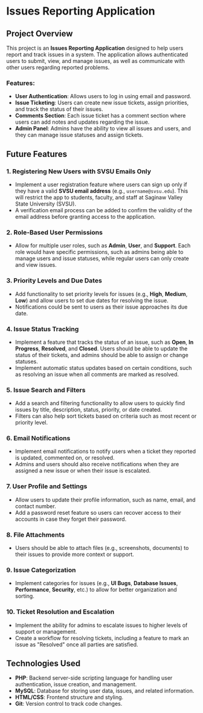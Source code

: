 # Issues Reporting Application

## Project Overview

This project is an **Issues Reporting Application** designed to help users report and track issues in a system. The application allows authenticated users to submit, view, and manage issues, as well as communicate with other users regarding reported problems.

### Features:
- **User Authentication**: Allows users to log in using email and password.
- **Issue Ticketing**: Users can create new issue tickets, assign priorities, and track the status of their issues.
- **Comments Section**: Each issue ticket has a comment section where users can add notes and updates regarding the issue.
- **Admin Panel**: Admins have the ability to view all issues and users, and they can manage issue statuses and assign tickets.

## Future Features

### 1. **Registering New Users with SVSU Emails Only**
   - Implement a user registration feature where users can sign up only if they have a valid **SVSU email address** (e.g., `username@svsu.edu`). This will restrict the app to students, faculty, and staff at Saginaw Valley State University (SVSU).
   - A verification email process can be added to confirm the validity of the email address before granting access to the application.

### 2. **Role-Based User Permissions**
   - Allow for multiple user roles, such as **Admin**, **User**, and **Support**. Each role would have specific permissions, such as admins being able to manage users and issue statuses, while regular users can only create and view issues.

### 3. **Priority Levels and Due Dates**
   - Add functionality to set priority levels for issues (e.g., **High**, **Medium**, **Low**) and allow users to set due dates for resolving the issue.
   - Notifications could be sent to users as their issue approaches its due date.

### 4. **Issue Status Tracking**
   - Implement a feature that tracks the status of an issue, such as **Open**, **In Progress**, **Resolved**, and **Closed**. Users should be able to update the status of their tickets, and admins should be able to assign or change statuses.
   - Implement automatic status updates based on certain conditions, such as resolving an issue when all comments are marked as resolved.

### 5. **Issue Search and Filters**
   - Add a search and filtering functionality to allow users to quickly find issues by title, description, status, priority, or date created.
   - Filters can also help sort tickets based on criteria such as most recent or priority level.

### 6. **Email Notifications**
   - Implement email notifications to notify users when a ticket they reported is updated, commented on, or resolved.
   - Admins and users should also receive notifications when they are assigned a new issue or when their issue is escalated.

### 7. **User Profile and Settings**
   - Allow users to update their profile information, such as name, email, and contact number.
   - Add a password reset feature so users can recover access to their accounts in case they forget their password.

### 8. **File Attachments**
   - Users should be able to attach files (e.g., screenshots, documents) to their issues to provide more context or support.

### 9. **Issue Categorization**
   - Implement categories for issues (e.g., **UI Bugs**, **Database Issues**, **Performance**, **Security**, etc.) to allow for better organization and sorting.

### 10. **Ticket Resolution and Escalation**
   - Implement the ability for admins to escalate issues to higher levels of support or management.
   - Create a workflow for resolving tickets, including a feature to mark an issue as "Resolved" once all parties are satisfied.

## Technologies Used

- **PHP**: Backend server-side scripting language for handling user authentication, issue creation, and management.
- **MySQL**: Database for storing user data, issues, and related information.
- **HTML/CSS**: Frontend structure and styling.
- **Git**: Version control to track code changes.
